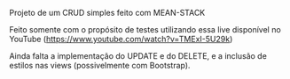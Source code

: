 Projeto de um CRUD simples feito com MEAN-STACK

Feito somente com o propósito de testes utilizando essa live disponível no YouTube (https://www.youtube.com/watch?v=TMExI-5U29k)

Ainda falta a implementação do UPDATE e do DELETE, e a inclusão de estilos nas views (possivelmente com Bootstrap).

